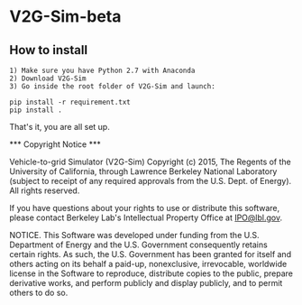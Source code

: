 # V2G-Sim-beta

## How to install
    1) Make sure you have Python 2.7 with Anaconda
    2) Download V2G-Sim
    3) Go inside the root folder of V2G-Sim and launch:

```shell
pip install -r requirement.txt
pip install .
```

That's it, you are all set up.

*** Copyright Notice ***

Vehicle-to-grid Simulator (V2G-Sim) Copyright (c) 2015, The
Regents of the University of California, through Lawrence Berkeley
National Laboratory (subject to receipt of any required approvals
from the U.S. Dept. of Energy). All rights reserved.

If you have questions about your rights to use or distribute this software,
please contact Berkeley Lab's Intellectual Property Office at
IPO@lbl.gov.

NOTICE.  This Software was developed under funding from the U.S. Department
of Energy and the U.S. Government consequently retains certain rights.  As
such, the U.S. Government has been granted for itself and others acting on
its behalf a paid-up, nonexclusive, irrevocable, worldwide license in the
Software to reproduce, distribute copies to the public, prepare derivative 
works, and perform publicly and display publicly, and to permit others to do so.

